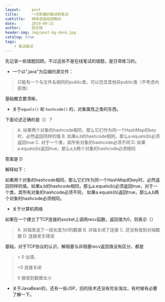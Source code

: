 ```yaml
---
layout:     post
title:      一次刺激的面试和笔试
subtitle:   继续总结经验教训
date:       2019-09-21
author:     招文桃
header-img: img/post-bg-desk.jpg
catalog: true
tags:
    - 笔试面试
---
```






先记录一些错题回顾。不过这些不是在线笔试的错题，是日常练习的。

- 一个以".java"为后缀的源文件：

> 只能有一个与文件名相同的public类，可以包含其他非public类（不考虑内部类）

基础概念要清晰。

- 关于`equals()` 和 `hashcode()` 的，对象属性之类的东西。

下面论述正确的是（）？

> A. 如果两个对象的hashcode相同，那么它们作为同一个HashMap的key时，必然返回同样的值
> B. 如果a,b的hashcode相同，那么a.equals(b)必须返回true
> C. 对于一个类，其所有对象的hashcode必须不同
> D. 如果a.equals(b)返回true，那么a,b两个对象的hashcode必须相同

答案是 D

解释如下：

如果两个对象的hashcode相同，那么它们作为同一个HashMap的key时，必然返回同样的值。如果a,b的hashcode相同，那么a.equals(b)必须返回true，对于一个类，其所有对象的hashcode必须不同，
如果a.equals(b)返回true，那么a,b两个对象的hashcode必须相同。



- 关于计算机网络

如果在一个建立了TCP连接的socket上调用recv函数，返回值为0，则表示（）

> A. 对端发送了一段长度为0的数据
> B. 对端关闭了连接
> C. 还没有收到对端数据
> D. 连接发生错误

基础，对于TCP协议的认识，解阻塞与非阻塞recv返回值没有区分，都是

>  < 0 出错， 
>
> =0 连接关闭 
>
> 0 接收到数据太小



- 关于JavaBean的，还有一些JSP，旧的技术还没有完全淘汰，有时候有必要了解一下。

